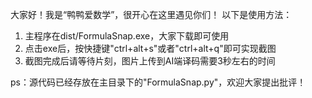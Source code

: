 大家好！我是“鸭鸭爱数学”，很开心在这里遇见你们！
以下是使用方法：
1. 主程序在dist/FormulaSnap.exe，大家下载即可使用
2. 点击exe后，按快捷键"ctrl+alt+s"或者"ctrl+alt+q"即可实现截图
3. 截图完成后请等待片刻，图片上传到AI端译码需要3秒左右的时间

ps：源代码已经存放在主目录下的"FormulaSnap.py"，欢迎大家提出批评！
